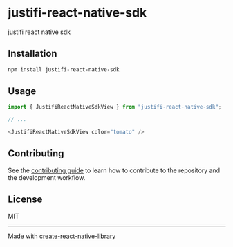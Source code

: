 # justifi-react-native-sdk

justifi react native sdk

## Installation

```sh
npm install justifi-react-native-sdk
```

## Usage

```js
import { JustifiReactNativeSdkView } from "justifi-react-native-sdk";

// ...

<JustifiReactNativeSdkView color="tomato" />
```

## Contributing

See the [contributing guide](CONTRIBUTING.md) to learn how to contribute to the repository and the development workflow.

## License

MIT

---

Made with [create-react-native-library](https://github.com/callstack/react-native-builder-bob)
